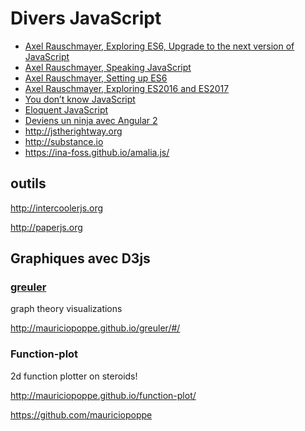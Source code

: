 # Divers JavaScript

- [Axel Rauschmayer, Exploring ES6, Upgrade to the next version of JavaScript](http://exploringjs.com)
- [Axel Rauschmayer, Speaking JavaScript](http://speakingjs.com/es5/)
- [Axel Rauschmayer, Setting up ES6](https://leanpub.com/setting-up-es6/read)
- [Axel Rauschmayer, Exploring ES2016 and ES2017](https://leanpub.com/exploring-es2016-es2017/read)
- [You don’t know JavaScript](https://github.com/getify/You-Dont-Know-JS)
- [Eloquent JavaScript](http://eloquentjavascript.net)
- [Deviens un ninja avec Angular 2](https://books.ninja-squad.com/angular2)
- http://jstherightway.org
- http://substance.io
- https://ina-foss.github.io/amalia.js/

## outils

http://intercoolerjs.org

http://paperjs.org

## Graphiques avec D3js

### [greuler](https://github.com/mauriciopoppe/greuler)

graph theory visualizations

http://mauriciopoppe.github.io/greuler/#/

### Function-plot

2d function plotter on steroids!

http://mauriciopoppe.github.io/function-plot/

https://github.com/mauriciopoppe